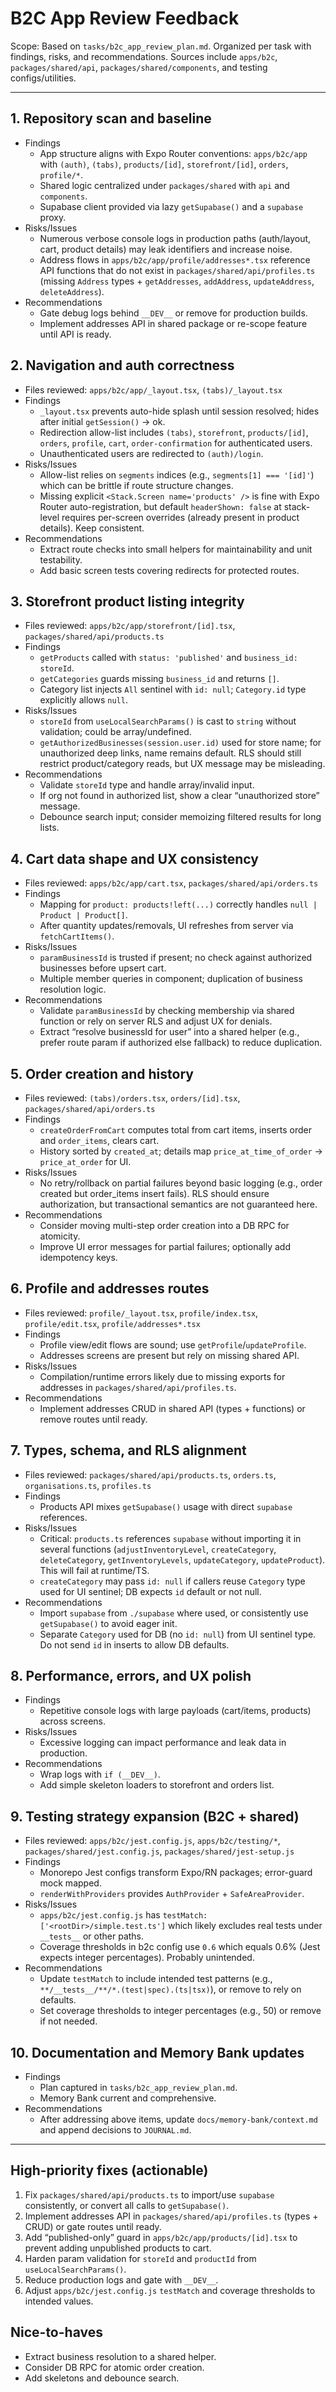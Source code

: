 # B2C App Review Feedback

Scope: Based on `tasks/b2c_app_review_plan.md`. Organized per task with findings, risks, and recommendations. Sources include `apps/b2c`, `packages/shared/api`, `packages/shared/components`, and testing configs/utilities.

---

## 1. Repository scan and baseline
- Findings
  - App structure aligns with Expo Router conventions: `apps/b2c/app` with `(auth)`, `(tabs)`, `products/[id]`, `storefront/[id]`, `orders`, `profile/*`.
  - Shared logic centralized under `packages/shared` with `api` and `components`.
  - Supabase client provided via lazy `getSupabase()` and a `supabase` proxy.
- Risks/Issues
  - Numerous verbose console logs in production paths (auth/layout, cart, product details) may leak identifiers and increase noise.
  - Address flows in `apps/b2c/app/profile/addresses*.tsx` reference API functions that do not exist in `packages/shared/api/profiles.ts` (missing `Address` types + `getAddresses`, `addAddress`, `updateAddress`, `deleteAddress`).
- Recommendations
  - Gate debug logs behind `__DEV__` or remove for production builds.
  - Implement addresses API in shared package or re-scope feature until API is ready.

## 2. Navigation and auth correctness
- Files reviewed: `apps/b2c/app/_layout.tsx`, `(tabs)/_layout.tsx`
- Findings
  - `_layout.tsx` prevents auto-hide splash until session resolved; hides after initial `getSession()` → ok.
  - Redirection allow-list includes `(tabs)`, `storefront`, `products/[id]`, `orders`, `profile`, `cart`, `order-confirmation` for authenticated users.
  - Unauthenticated users are redirected to `(auth)/login`.
- Risks/Issues
  - Allow-list relies on `segments` indices (e.g., `segments[1] === '[id]'`) which can be brittle if route structure changes.
  - Missing explicit `<Stack.Screen name='products' />` is fine with Expo Router auto-registration, but default `headerShown: false` at stack-level requires per-screen overrides (already present in product details). Keep consistent.
- Recommendations
  - Extract route checks into small helpers for maintainability and unit testability.
  - Add basic screen tests covering redirects for protected routes.

## 3. Storefront product listing integrity
- Files reviewed: `apps/b2c/app/storefront/[id].tsx`, `packages/shared/api/products.ts`
- Findings
  - `getProducts` called with `status: 'published'` and `business_id: storeId`.
  - `getCategories` guards missing `business_id` and returns `[]`.
  - Category list injects `All` sentinel with `id: null`; `Category.id` type explicitly allows `null`.
- Risks/Issues
  - `storeId` from `useLocalSearchParams()` is cast to `string` without validation; could be array/undefined.
  - `getAuthorizedBusinesses(session.user.id)` used for store name; for unauthorized deep links, name remains default. RLS should still restrict product/category reads, but UX message may be misleading.
- Recommendations
  - Validate `storeId` type and handle array/invalid input.
  - If org not found in authorized list, show a clear “unauthorized store” message.
  - Debounce search input; consider memoizing filtered results for long lists.

## 4. Cart data shape and UX consistency
- Files reviewed: `apps/b2c/app/cart.tsx`, `packages/shared/api/orders.ts`
- Findings
  - Mapping for `product: products!left(...)` correctly handles `null | Product | Product[]`.
  - After quantity updates/removals, UI refreshes from server via `fetchCartItems()`.
- Risks/Issues
  - `paramBusinessId` is trusted if present; no check against authorized businesses before upsert cart.
  - Multiple member queries in component; duplication of business resolution logic.
- Recommendations
  - Validate `paramBusinessId` by checking membership via shared function or rely on server RLS and adjust UX for denials.
  - Extract “resolve businessId for user” into a shared helper (e.g., prefer route param if authorized else fallback) to reduce duplication.

## 5. Order creation and history
- Files reviewed: `(tabs)/orders.tsx`, `orders/[id].tsx`, `packages/shared/api/orders.ts`
- Findings
  - `createOrderFromCart` computes total from cart items, inserts order and `order_items`, clears cart.
  - History sorted by `created_at`; details map `price_at_time_of_order` → `price_at_order` for UI.
- Risks/Issues
  - No retry/rollback on partial failures beyond basic logging (e.g., order created but order_items insert fails). RLS should ensure authorization, but transactional semantics are not guaranteed here.
- Recommendations
  - Consider moving multi-step order creation into a DB RPC for atomicity.
  - Improve UI error messages for partial failures; optionally add idempotency keys.

## 6. Profile and addresses routes
- Files reviewed: `profile/_layout.tsx`, `profile/index.tsx`, `profile/edit.tsx`, `profile/addresses*.tsx`
- Findings
  - Profile view/edit flows are sound; use `getProfile`/`updateProfile`.
  - Addresses screens are present but rely on missing shared API.
- Risks/Issues
  - Compilation/runtime errors likely due to missing exports for addresses in `packages/shared/api/profiles.ts`.
- Recommendations
  - Implement addresses CRUD in shared API (types + functions) or remove routes until ready.

## 7. Types, schema, and RLS alignment
- Files reviewed: `packages/shared/api/products.ts`, `orders.ts`, `organisations.ts`, `profiles.ts`
- Findings
  - Products API mixes `getSupabase()` usage with direct `supabase` references.
- Risks/Issues
  - Critical: `products.ts` references `supabase` without importing it in several functions (`adjustInventoryLevel`, `createCategory`, `deleteCategory`, `getInventoryLevels`, `updateCategory`, `updateProduct`). This will fail at runtime/TS.
  - `createCategory` may pass `id: null` if callers reuse `Category` type used for UI sentinel; DB expects `id` default or not null.
- Recommendations
  - Import `supabase` from `./supabase` where used, or consistently use `getSupabase()` to avoid eager init.
  - Separate `Category` used for DB (no `id: null`) from UI sentinel type. Do not send `id` in inserts to allow DB defaults.

## 8. Performance, errors, and UX polish
- Findings
  - Repetitive console logs with large payloads (cart/items, products) across screens.
- Risks/Issues
  - Excessive logging can impact performance and leak data in production.
- Recommendations
  - Wrap logs with `if (__DEV__)`.
  - Add simple skeleton loaders to storefront and orders list.

## 9. Testing strategy expansion (B2C + shared)
- Files reviewed: `apps/b2c/jest.config.js`, `apps/b2c/testing/*`, `packages/shared/jest.config.js`, `packages/shared/jest-setup.js`
- Findings
  - Monorepo Jest configs transform Expo/RN packages; error-guard mock mapped.
  - `renderWithProviders` provides `AuthProvider` + `SafeAreaProvider`.
- Risks/Issues
  - `apps/b2c/jest.config.js` has `testMatch: ['<rootDir>/simple.test.ts']` which likely excludes real tests under `__tests__` or other paths.
  - Coverage thresholds in b2c config use `0.6` which equals 0.6% (Jest expects integer percentages). Probably unintended.
- Recommendations
  - Update `testMatch` to include intended test patterns (e.g., `**/__tests__/**/*.(test|spec).(ts|tsx)`), or remove to rely on defaults.
  - Set coverage thresholds to integer percentages (e.g., 50) or remove if not needed.

## 10. Documentation and Memory Bank updates
- Findings
  - Plan captured in `tasks/b2c_app_review_plan.md`.
  - Memory Bank current and comprehensive.
- Recommendations
  - After addressing above items, update `docs/memory-bank/context.md` and append decisions to `JOURNAL.md`.

---

## High-priority fixes (actionable)
1) Fix `packages/shared/api/products.ts` to import/use `supabase` consistently, or convert all calls to `getSupabase()`.
2) Implement addresses API in `packages/shared/api/profiles.ts` (types + CRUD) or gate routes until ready.
3) Add “published-only” guard in `apps/b2c/app/products/[id].tsx` to prevent adding unpublished products to cart.
4) Harden param validation for `storeId` and `productId` from `useLocalSearchParams()`.
5) Reduce production logs and gate with `__DEV__`.
6) Adjust `apps/b2c/jest.config.js` `testMatch` and coverage thresholds to intended values.

## Nice-to-haves
- Extract business resolution to a shared helper.
- Consider DB RPC for atomic order creation.
- Add skeletons and debounce search.
